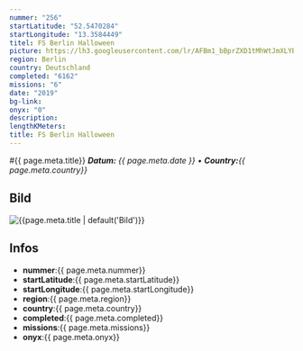 ```yaml
---
nummer: "256"
startLatitude: "52.5470284"
startLongitude: "13.3584449"
titel: FS Berlin Halloween
picture: https://lh3.googleusercontent.com/lr/AFBm1_bBprZXD1tMhWtJmXLYBdKAEQT21iz_pPhjOynvkf7ellUMVH1HlK0NeWkckcycr5_4a5pMc5R57XKy7jR6QIBK2tYUBP4rJXvB0gzYtIMv6KUmRtttkFBjRiH9HyfP3pHSDQ5rbhuqhFWZ6HjOBd8wnUN7r5aNEYO5-SzF9IJgSpcVttNmIAVrdJxovtZAXBKTigxys5vYPX1bCscUEVpcqQUBKi6-Xi7kny2S6W0Sde4-q7-3eLVA1MowNU5dxsexZVM4-ymHuy15ZDRWI9rNsR77crnYCodz5AQGJYD-G1sThy_qs5rMDuZ67Xq5L4vPpkEMYiDAGs0ZsqJYh7mBj-JaQPjvJgyqiHKjMmKIR1AYbjl8BbfwWRpKW6XFc2aGo3yiGqE1vhcQQ1WhxLcd6HCiNCh_GcTGOn7XJ7Hl5f6mbbY18dAjUy_bIPJCN6ETgNftPXtx4hLvHz078fYTkpjmbXuSJPqtv4WLc8Ar7yIPtAd_SsYx0UrQHm_8O0w7OUyeOxkiaOU7WLcek4wIu-MFVFvG9Fu2EkCnRReKy6TPwYCt1ciaM9hUk1sRQYngUsTwDJEK71pLfxQMPKXUBSer3FydE6d6fR4sNi5dq8_2P7c7LlGyn3UBzp0l6jB0O8rehWpDf5YD1tMwjWsNPYgVdBnxxFuiVuDSyjepV9YQOxPHdKMWMSO-wSdXCy7OEvXEHkC8TWwrnfrpRl9gxktiJQ4RggTd8xnzGi8zHW9azAZiOUJRHv421FOHI0tXMvst_7MqxRkRaceRZGgCuvkjjqyBB_snIDGQAR9iIjKjg5BTqNAM9XuObHKu6984DaYh_yfdkulNPtlIcr50JdX6rfM
region: Berlin
country: Deutschland
completed: "6162"
missions: "6"
date: "2019"
bg-link: 
onyx: "0"
description: 
lengthKMeters: 
title: FS Berlin Halloween
---
```


#{{ page.meta.title}}
_**Datum:** {{ page.meta.date }} • **Country:**{{ page.meta.country}}_

## Bild
![{{page.meta.title | default('Bild')}}]({{page.meta.picture}})

## Infos
- **nummer**:{{ page.meta.nummer}}
- **startLatitude**:{{ page.meta.startLatitude}}
- **startLongitude**:{{ page.meta.startLongitude}}
- **region**:{{ page.meta.region}}
- **country**:{{ page.meta.country}}
- **completed**:{{ page.meta.completed}}
- **missions**:{{ page.meta.missions}}
- **onyx**:{{ page.meta.onyx}}

